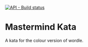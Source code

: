 [![API - Build status](https://badge.buildkite.com/a8980ed6b9c1559c9d3e0283a602209405fc61d580247d4b4f.svg)](https://buildkite.com/myob/suyash-mastermind)
# Mastermind Kata
A kata for the colour version of wordle.
